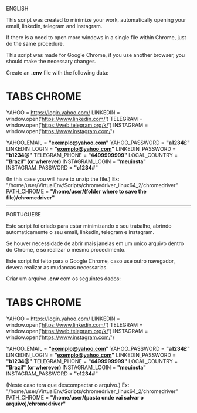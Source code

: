 ENGLISH

This script was created to minimize your work, automatically opening your email, linkedin, telegram and instagram.

If there is a need to open more windows in a single file within Chrome, just do the same procedure.

This script was made for Google Chrome, if you use another browser, you should make the necessary changes.


Create an **.env** file with the following data:

# TABS CHROME
YAHOO = https://login.yahoo.com/
LINKEDIN = window.open('https://www.linkedin.com/')
TELEGRAM = window.open('https://web.telegram.org/k/')
INSTAGRAM = window.open('https://www.instagram.com/')

YAHOO_EMAIL = **"exemplo@yahoo.com"**
YAHOO_PASSWORD = **"a1234£"**
LINKEDIN_LOGIN = **"exemplo@yahoo.com"**
LINKEDIN_PASSWORD = **"b1234@"**
TELEGRAM_PHONE = **"4499999999"**
LOCAL_COUNTRY = **"Brazil" (or wherever)**
INSTAGRAM_LOGIN = **"meuinsta"**
INSTAGRAM_PASSWORD = **"c1234#"**

(In this case you will have to unzip the file.)
Ex: "/home/user/VirtualEnv/Scripts/chromedriver_linux64_2/chromedriver"
PATH_CHROME = **"/home/user/(folder where to save the file)/chromedriver"**

------------------------------------------------------------------------------------------------------------------------

PORTUGUESE

Este script foi criado para estar minimizando o seu trabalho, abrindo automaticamente o seu email, 
linkedin, telegram e instagram. 

Se houver necessidade de abrir mais janelas em um unico arquivo dentro do Chrome, e so realizar o mesmo procedimento.

Este script foi feito para o Google Chrome, caso use outro navegador, devera realizar as mudancas necessarias.


Criar um arquivo **.env** com os seguintes dados:

# TABS CHROME
YAHOO = https://login.yahoo.com/
LINKEDIN = window.open('https://www.linkedin.com/')
TELEGRAM = window.open('https://web.telegram.org/k/')
INSTAGRAM = window.open('https://www.instagram.com/')

YAHOO_EMAIL = **"exemplo@yahoo.com"**
YAHOO_PASSWORD = **"a1234£"**
LINKEDIN_LOGIN = **"exemplo@yahoo.com"**
LINKEDIN_PASSWORD = **"b1234@"**
TELEGRAM_PHONE = **"4499999999"**
LOCAL_COUNTRY = **"Brazil" (or wherever)**
INSTAGRAM_LOGIN = **"meuinsta"**
INSTAGRAM_PASSWORD = **"c1234#"**

(Neste caso tera que descompactar o arquivo.)
Ex: "/home/user/VirtualEnv/Scripts/chromedriver_linux64_2/chromedriver"
PATH_CHROME = **"/home/user/(pasta onde vai salvar o arquivo)/chromedriver"**
